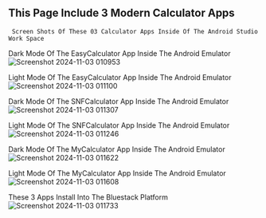 ## This Page Include 3 Modern Calculator Apps
     
     Screen Shots Of These 03 Calculator Apps Inside Of The Android Studio Work Space

Dark Mode Of The EasyCalculator App Inside The Android Emulator
![Screenshot 2024-11-03 010953](https://github.com/user-attachments/assets/ddb418dc-e087-4c83-8230-7c313344cbb7)

Light Mode Of The EasyCalculator App Inside The Android Emulator
![Screenshot 2024-11-03 011100](https://github.com/user-attachments/assets/a643e15c-51b8-41e5-bc6f-bf26d69b75fa)

Dark Mode Of The SNFCalculator App Inside The Android Emulator
![Screenshot 2024-11-03 011307](https://github.com/user-attachments/assets/19a8e761-75ec-43d9-ba4d-414d761ba8cd)

Light Mode Of The SNFCalculator App Inside The Android Emulator
![Screenshot 2024-11-03 011246](https://github.com/user-attachments/assets/e9585803-dc0b-4cfb-a9ce-6ee146a5fe94)

Dark Mode Of The MyCalculator App Inside The Android Emulator
![Screenshot 2024-11-03 011622](https://github.com/user-attachments/assets/56a99c55-696c-49c9-a7ed-c3f2ded20913)

Light Mode Of The MyCalculator App Inside The Android Emulator
![Screenshot 2024-11-03 011608](https://github.com/user-attachments/assets/ed2c390e-2ad4-4448-a96b-61bca5619e3e)

 These 3 Apps Install Into The Bluestack Platform
![Screenshot 2024-11-03 011733](https://github.com/user-attachments/assets/fbfabbb5-08da-48c6-a468-86437756eac7)
